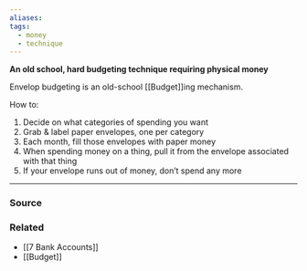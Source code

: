 ```yaml
---
aliases: 
tags:
  - money
  - technique
---
```

**An old school, hard budgeting technique requiring physical money**

Envelop budgeting is an old-school [[Budget]]ing mechanism. 

How to:

1. Decide on what categories of spending you want
2. Grab & label paper envelopes, one per category
3. Each month, fill those envelopes with paper money
4. When spending money on a thing, pull it from the envelope associated with that thing
5. If your envelope runs out of money, don’t spend any more

---

### Source


### Related
- [[7 Bank Accounts]] 
- [[Budget]]